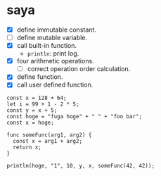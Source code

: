 # saya

* [x] define immutable constant.
* [ ] define mutable variable.
* [x] call built-in function.
  * `println`: print log.
* [x] four arithmetic operations.
  * [ ] correct operation order calculation.
* [x] define function.
* [x] call user defined function.

```
const x = 128 + 64;
let i = 99 + 1 - 2 * 5;
const y = x + 5;
const hoge = "fuga hoge" + " " + "foo bar";
const x = hoge;

func someFunc(arg1, arg2) {
  const x = arg1 + arg2;
  return x;
}

println(hoge, "1", 10, y, x, someFunc(42, 42));
```
